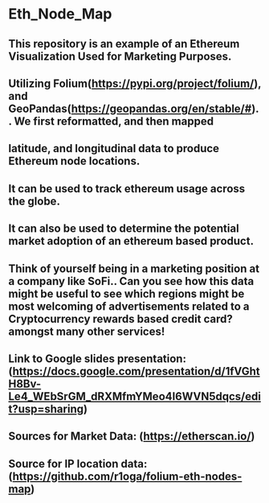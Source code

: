 # Eth_Node_Map

## This repository is an example of an Ethereum Visualization Used for Marketing Purposes.

## Utilizing Folium(<https://pypi.org/project/folium/>), and GeoPandas(<https://geopandas.org/en/stable/#>).. We first reformatted, and then mapped
## latitude, and longitudinal data to produce Ethereum node locations. 

## It can be used to track ethereum usage across the globe.

## It can also be used to determine the potential market adoption of an ethereum based product.

## Think of yourself being in a marketing position at a company like SoFi.. Can you see how this data might be useful to see which regions might be most welcoming of advertisements related to a Cryptocurrency rewards based credit card? amongst many other services!

## Link to Google slides presentation: (<https://docs.google.com/presentation/d/1fVGhtH8Bv-Le4_WEbSrGM_dRXMfmYMeo4I6WVN5dqcs/edit?usp=sharing>)

## Sources for Market Data: (<https://etherscan.io/>)

## Source for IP location data: (<https://github.com/r1oga/folium-eth-nodes-map>)
